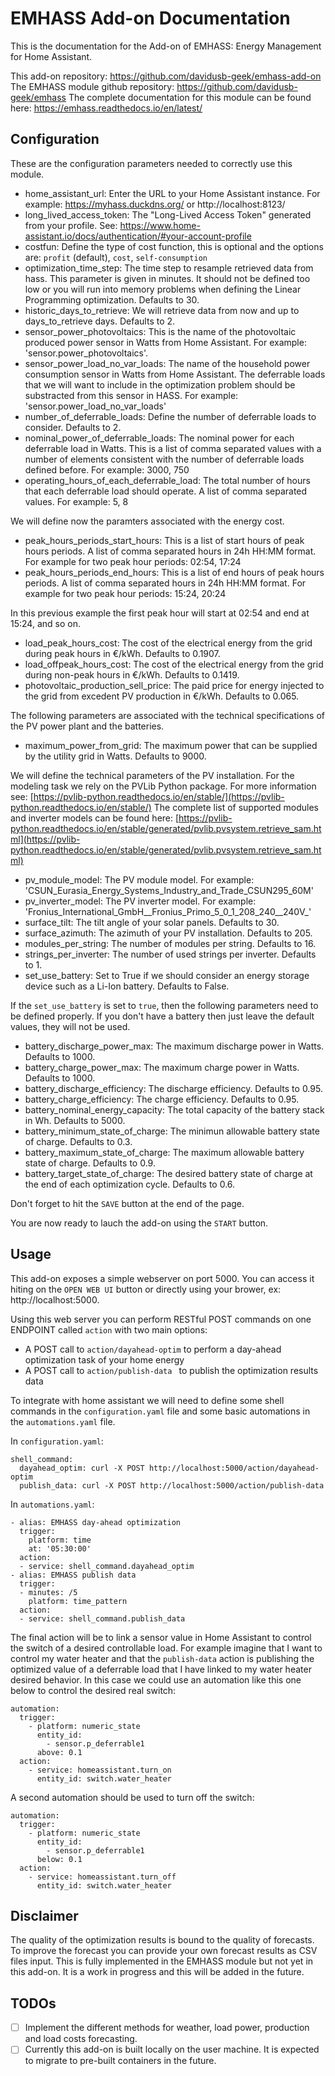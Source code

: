 # EMHASS Add-on Documentation

This is the documentation for the Add-on of EMHASS: Energy Management for Home Assistant.

This add-on repository: https://github.com/davidusb-geek/emhass-add-on
The EMHASS module github repository: https://github.com/davidusb-geek/emhass
The complete documentation for this module can be found here: https://emhass.readthedocs.io/en/latest/

## Configuration

These are the configuration parameters needed to correctly use this module.

- home_assistant_url: Enter the URL to your Home Assistant instance. For example: https://myhass.duckdns.org/ or http://localhost:8123/
- long_lived_access_token: The "Long-Lived Access Token" generated from your profile. See: https://www.home-assistant.io/docs/authentication/#your-account-profile
- costfun: Define the type of cost function, this is optional and the options are: `profit` (default), `cost`, `self-consumption`
- optimization_time_step: The time step to resample retrieved data from hass. This parameter is given in minutes. It should not be defined too low or you will run into memory problems when defining the Linear Programming optimization. Defaults to 30. 
- historic_days_to_retrieve: We will retrieve data from now and up to days_to_retrieve days. Defaults to 2.
- sensor_power_photovoltaics: This is the name of the photovoltaic produced power sensor in Watts from Home Assistant. For example: 'sensor.power_photovoltaics'.
- sensor_power_load_no_var_loads: The name of the household power consumption sensor in Watts from Home Assistant. The deferrable loads that we will want to include in the optimization problem should be substracted from this sensor in HASS. For example: 'sensor.power_load_no_var_loads'
- number_of_deferrable_loads: Define the number of deferrable loads to consider. Defaults to 2.
- nominal_power_of_deferrable_loads: The nominal power for each deferrable load in Watts. This is a list of comma separated values with a number of elements consistent with the number of deferrable loads defined before. For example: 3000, 750
- operating_hours_of_each_deferrable_load: The total number of hours that each deferrable load should operate. A list of comma separated values. For example: 5, 8

We will define now the paramters associated with the energy cost.

- peak_hours_periods_start_hours: This is a list of start hours of peak hours periods. A list of comma separated hours in 24h HH:MM format. For example for two peak hour periods: 02:54, 17:24
- peak_hours_periods_end_hours: This is a list of end hours of peak hours periods. A list of comma separated hours in 24h HH:MM format. For example for two peak hour periods: 15:24, 20:24

In this previous example the first peak hour will start at 02:54 and end at 15:24, and so on.

- load_peak_hours_cost: The cost of the electrical energy from the grid during peak hours in €/kWh. Defaults to 0.1907.
- load_offpeak_hours_cost: The cost of the electrical energy from the grid during non-peak hours in €/kWh. Defaults to 0.1419.
- photovoltaic_production_sell_price: The paid price for energy injected to the grid from excedent PV production in €/kWh. Defaults to 0.065.

The following parameters are associated with the technical specifications of the PV power plant and the batteries.

- maximum_power_from_grid: The maximum power that can be supplied by the utility grid in Watts. Defaults to 9000.

We will define the technical parameters of the PV installation. For the modeling task we rely on the PVLib Python package. For more information see: [https://pvlib-python.readthedocs.io/en/stable/](https://pvlib-python.readthedocs.io/en/stable/)
The complete list of supported modules and inverter models can be found here: [https://pvlib-python.readthedocs.io/en/stable/generated/pvlib.pvsystem.retrieve_sam.html](https://pvlib-python.readthedocs.io/en/stable/generated/pvlib.pvsystem.retrieve_sam.html)

- pv_module_model: The PV module model. For example: 'CSUN_Eurasia_Energy_Systems_Industry_and_Trade_CSUN295_60M'
- pv_inverter_model: The PV inverter model. For example: 'Fronius_International_GmbH__Fronius_Primo_5_0_1_208_240__240V_'
- surface_tilt: The tilt angle of your solar panels. Defaults to 30.
- surface_azimuth: The azimuth of your PV installation. Defaults to 205.
- modules_per_string: The number of modules per string. Defaults to 16.
- strings_per_inverter: The number of used strings per inverter. Defaults to 1.
- set_use_battery: Set to True if we should consider an energy storage device such as a Li-Ion battery. Defaults to False.

If the `set_use_battery` is set to `true`, then the following parameters need to be defined properly. If you don't have a battery then just leave the default values, they will not be used.

- battery_discharge_power_max: The maximum discharge power in Watts. Defaults to 1000. 
- battery_charge_power_max: The maximum charge power in Watts. Defaults to 1000.
- battery_discharge_efficiency: The discharge efficiency. Defaults to 0.95.
- battery_charge_efficiency: The charge efficiency. Defaults to 0.95.
- battery_nominal_energy_capacity: The total capacity of the battery stack in Wh. Defaults to 5000. 
- battery_minimum_state_of_charge: The minimun allowable battery state of charge. Defaults to 0.3.
- battery_maximum_state_of_charge: The maximum allowable battery state of charge. Defaults to 0.9.
- battery_target_state_of_charge: The desired battery state of charge at the end of each optimization cycle. Defaults to 0.6.

Don't forget to hit the `SAVE` button at the end of the page.

You are now ready to lauch the add-on using the `START` button.

## Usage

This add-on exposes a simple webserver on port 5000. You can access it hiting on the `OPEN WEB UI` button or directly using your brower, ex: http://localhost:5000.

Using this web server you can perform RESTful POST commands on one ENDPOINT called `action` with two main options:

- A POST call to `action/dayahead-optim` to perform a day-ahead optimization task of your home energy
- A POST call to `action/publish-data ` to publish the optimization results data

To integrate with home assistant we will need to define some shell commands in the `configuration.yaml` file and some basic automations in the `automations.yaml` file.

In `configuration.yaml`:

```
shell_command:
  dayahead_optim: curl -X POST http://localhost:5000/action/dayahead-optim
  publish_data: curl -X POST http://localhost:5000/action/publish-data 
```

In `automations.yaml`:

```
- alias: EMHASS day-ahead optimization
  trigger:
    platform: time
    at: '05:30:00'
  action:
  - service: shell_command.dayahead_optim
- alias: EMHASS publish data
  trigger:
  - minutes: /5
    platform: time_pattern
  action:
  - service: shell_command.publish_data
```

The final action will be to link a sensor value in Home Assistant to control the switch of a desired controllable load. For example imagine that I want to control my water heater and that the `publish-data` action is publishing the optimized value of a deferrable load that I have linked to my water heater desired behavior. In this case we could use an automation like this one below to control the desired real switch:

```
automation:
  trigger:
    - platform: numeric_state
      entity_id:
        - sensor.p_deferrable1
      above: 0.1
  action:
    - service: homeassistant.turn_on
      entity_id: switch.water_heater
```

A second automation should be used to turn off the switch:

```
automation:
  trigger:
    - platform: numeric_state
      entity_id:
        - sensor.p_deferrable1
      below: 0.1
  action:
    - service: homeassistant.turn_off
      entity_id: switch.water_heater
```

## Disclaimer

The quality of the optimization results is bound to the quality of forecasts. To improve the forecast you can provide your own forecast results as CSV files input. This is fully implemented in the EMHASS module but not yet in this add-on. It is a work in progress and this will be added in the future.

## TODOs

- [ ] Implement the different methods for weather, load power, production and load costs forecasting.
- [ ] Currently this add-on is built locally on the user machine. It is expected to migrate to pre-built containers in the future.
